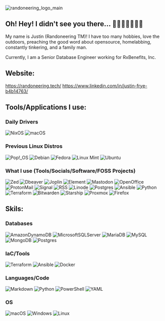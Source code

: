 
![randoneering_logo_main](https://github.com/randoneering/randoneering/assets/127273550/13007a8f-6010-49b2-aae2-c86159d921c5)


## Oh! Hey! I didn't see you there... 🤘🏻🧘🏻‍♂️🏳️‍🌈

My name is Justin (Randoneering TM)! I have too many hobbies, love the outdoors, preaching the good word about opensource, homelabbing, constantly tinkering, and a family man. 

Currently, I am a Senior Database Engineer working for RxBenefits, Inc.

## Website:
https://randoneering.tech/
https://www.linkedin.com/in/justin-frye-b4b14763/

## Tools/Applications I use:

### Daily Drivers

![NixOS](https://img.shields.io/badge/NIXOS-5277C3.svg?style=for-the-badge&logo=NixOS&logoColor=white)
![macOS](https://img.shields.io/badge/mac%20os-000000?style=for-the-badge&logo=macos&logoColor=F0F0F0)

### Previous Linux Distros
![Pop!\_OS](https://img.shields.io/badge/Pop!_OS-48B9C7?style=for-the-badge&logo=Pop!_OS&logoColor=white)
![Debian](https://img.shields.io/badge/Debian-D70A53?style=for-the-badge&logo=debian&logoColor=white)
![Fedora](https://img.shields.io/badge/Fedora-294172?style=for-the-badge&logo=fedora&logoColor=white)
![Linux Mint](https://img.shields.io/badge/Linux%20Mint-87CF3E?style=for-the-badge&logo=Linux%20Mint&logoColor=white)
![Ubuntu](https://img.shields.io/badge/Ubuntu-E95420?style=for-the-badge&logo=ubuntu&logoColor=white)

### What I use (Tools/Socials/Software/FOSS Projects)

![Zed](https://img.shields.io/badge/zedindustries-084CCF.svg?style=for-the-badge&logo=zedindustries&logoColor=white)
![Dbeaver](https://img.shields.io/badge/dbeaver-382923?style=for-the-badge&logo=dbeaver&logoColor=white)
![Joplin](https://img.shields.io/badge/Joplin-1071D3?style=for-the-badge&logo=joplin&logoColor=white)
![Element](https://img.shields.io/badge/Element-0DBD8B?style=for-the-badge&logo=element&logoColor=white)
![Mastodon](https://img.shields.io/badge/Mastodon-6364FF?style=for-the-badge&logo=Mastodon&logoColor=white)
![OpenOffice](https://img.shields.io/badge/Apache_OpenOffice-0E85CD?style=for-the-badge&logo=ApacheOpenOffice&logoColor=white)
![ProtonMail](https://img.shields.io/badge/proton%20mail-6D4AFF?style=for-the-badge&logo=protonmail&logoColor=white)
![Signal](https://img.shields.io/badge/Signal-%23039BE5.svg?&style=for-the-badge&logo=Signal&logoColor=white)
![RSS](https://img.shields.io/badge/RSS-FFA500?style=for-the-badge&logo=rss&logoColor=white)
![Linode](https://img.shields.io/badge/Linode-00A95C?style=for-the-badge&logo=Linode&logoColor=white)
![Postgres](https://img.shields.io/badge/PostgreSQL-316192?style=for-the-badge&logo=postgresql&logoColor=white)
![Ansible](https://img.shields.io/badge/Ansible-000000?style=for-the-badge&logo=ansible&logoColor=white)
![Python](https://img.shields.io/badge/Python-FFD43B?style=for-the-badge&logo=python&logoColor=blue)
![Terraform](https://img.shields.io/badge/Terraform-7B42BC?style=for-the-badge&logo=terraform&logoColor=white)
![Bitwarden](https://img.shields.io/badge/bitwarden-175DDC?style=for-the-badge&logo=bitwarden&logoColor=white)
![Starship](https://img.shields.io/badge/starship-DD0B78?style=for-the-badge&logo=starship&logoColor=white)
![Proxmox](https://img.shields.io/badge/Proxmox-E57000?style=for-the-badge&logo=proxmox&logoColor=white)
![Firefox](https://img.shields.io/badge/Firefox_Browser-FF7139?style=for-the-badge&logo=Firefox-Browser&logoColor=white)

## Skils:

### Databases
![AmazonDynamoDB](https://img.shields.io/badge/Amazon%20DynamoDB-4053D6?style=for-the-badge&logo=Amazon%20DynamoDB&logoColor=white)
![MicrosoftSQLServer](https://img.shields.io/badge/Microsoft%20SQL%20Server-CC2927?style=for-the-badge&logo=microsoft%20sql%20server&logoColor=white)
![MariaDB](https://img.shields.io/badge/MariaDB-003545?style=for-the-badge&logo=mariadb&logoColor=white)
![MySQL](https://img.shields.io/badge/mysql-4479A1.svg?style=for-the-badge&logo=mysql&logoColor=white)
![MongoDB](https://img.shields.io/badge/MongoDB-%234ea94b.svg?style=for-the-badge&logo=mongodb&logoColor=white)
![Postgres](https://img.shields.io/badge/postgres-%23316192.svg?style=for-the-badge&logo=postgresql&logoColor=white)

### IaC/Tools
![Terraform](https://img.shields.io/badge/terraform-%235835CC.svg?style=for-the-badge&logo=terraform&logoColor=white)
![Ansible](https://img.shields.io/badge/ansible-%231A1918.svg?style=for-the-badge&logo=ansible&logoColor=white)
![Docker](https://img.shields.io/badge/docker-%230db7ed.svg?style=for-the-badge&logo=docker&logoColor=white)

### Languages/Code
![Markdown](https://img.shields.io/badge/markdown-%23000000.svg?style=for-the-badge&logo=markdown&logoColor=white)
![Python](https://img.shields.io/badge/python-3670A0?style=for-the-badge&logo=python&logoColor=ffdd54)
![PowerShell](https://img.shields.io/badge/PowerShell-%235391FE.svg?style=for-the-badge&logo=powershell&logoColor=white)
![YAML](https://img.shields.io/badge/yaml-%23ffffff.svg?style=for-the-badge&logo=yaml&logoColor=151515)

### OS
![macOS](https://img.shields.io/badge/mac%20os-000000?style=for-the-badge&logo=macos&logoColor=F0F0F0)
![Windows](https://img.shields.io/badge/Windows-0078D6?style=for-the-badge&logo=windows&logoColor=white)
![Linux](https://img.shields.io/badge/Linux-FCC624?style=for-the-badge&logo=linux&logoColor=black)





<!--
**randoneering/randoneering** is a ✨ _special_ ✨ repository because its `README.md` (this file) appears on your GitHub profile.

Here are some ideas to get you started:

- 🔭 I’m currently working on ...
- 🌱 I’m currently learning ...
- 👯 I’m looking to collaborate on ...
- 🤔 I’m looking for help with ...
- 💬 Ask me about ...
- 📫 How to reach me: ...
- 😄 Pronouns: ...
- ⚡ Fun fact: ...
-->
